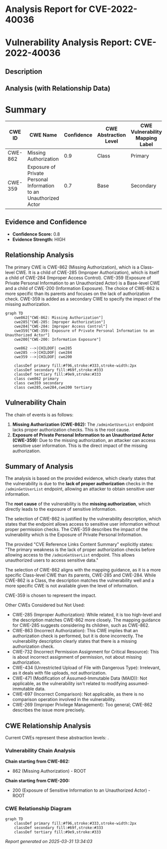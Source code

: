 # Analysis Report for CVE-2022-40036

# Vulnerability Analysis Report: CVE-2022-40036

## Description



## Analysis (with Relationship Data)

# Summary
| CWE ID | CWE Name | Confidence | CWE Abstraction Level | CWE Vulnerability Mapping Label | CWE-Vulnerability Mapping Notes |
|---|---|---|---|---|---|
| CWE-862 | Missing Authorization | 0.9 | Class | Primary | Allowed-with-Review |
| CWE-359 | Exposure of Private Personal Information to an Unauthorized Actor | 0.7 | Base | Secondary | Allowed |

## Evidence and Confidence

*   **Confidence Score:** 0.8
*   **Evidence Strength:** HIGH

## Relationship Analysis
The primary CWE is CWE-862 (Missing Authorization), which is a Class-level CWE. It is a child of CWE-285 (Improper Authorization), which is itself a child of CWE-284 (Improper Access Control). CWE-359 (Exposure of Private Personal Information to an Unauthorized Actor) is a Base-level CWE and a child of CWE-200 (Information Exposure). The choice of CWE-862 is more specific than its parents and focuses on the lack of authorization check. CWE-359 is added as a secondary CWE to specify the impact of the missing authorization.

```mermaid
graph TD
    cwe862["CWE-862: Missing Authorization"]
    cwe285["CWE-285: Improper Authorization"]
    cwe284["CWE-284: Improper Access Control"]
    cwe359["CWE-359: Exposure of Private Personal Information to an Unauthorized Actor"]
    cwe200["CWE-200: Information Exposure"]
    
    cwe862 -->|CHILDOF| cwe285
    cwe285 -->|CHILDOF| cwe284
    cwe359 -->|CHILDOF| cwe200
    
    classDef primary fill:#f96,stroke:#333,stroke-width:2px
    classDef secondary fill:#69f,stroke:#333
    classDef tertiary fill:#9e9,stroke:#333
    class cwe862 primary
    class cwe359 secondary
    class cwe285,cwe284,cwe200 tertiary
```

## Vulnerability Chain
The chain of events is as follows:
1.  **Missing Authorization (CWE-862):** The `/adminGetUserList` endpoint lacks proper authorization checks. This is the root cause.
2.  **Exposure of Private Personal Information to an Unauthorized Actor (CWE-359):** Due to the missing authorization, an attacker can access sensitive user information. This is the direct impact of the missing authorization.

## Summary of Analysis
The analysis is based on the provided evidence, which clearly states that the vulnerability is due to the **lack of proper authorization** checks in the `/adminGetUserList` endpoint, allowing an attacker to obtain sensitive user information.

The **root cause** of the vulnerability is the **missing authorization**, which directly leads to the exposure of sensitive information.

The selection of CWE-862 is justified by the vulnerability description, which states that the endpoint allows access to sensitive user information without proper permission checks.
The CWE-359 describes the impact of the vulnerability which is the Exposure of Private Personal Information.

The provided "CVE Reference Links Content Summary" explicitly states: "The primary weakness is the lack of proper authorization checks before allowing access to the `/adminGetUserList` endpoint. This allows unauthorized users to access sensitive data."

The selection of CWE-862 aligns with the mapping guidance, as it is a more specific Class-level CWE than its parents, CWE-285 and CWE-284. While CWE-862 is a Class, the description matches the vulnerability well and a more specific CWE is not available given the level of information.

CWE-359 is chosen to represent the impact.

Other CWEs Considered but Not Used:

*   CWE-285 (Improper Authorization): While related, it is too high-level and the description matches CWE-862 more closely. The mapping guidance for CWE-285 suggests considering its children, such as CWE-862.
*   CWE-863 (Incorrect Authorization): This CWE implies that an authorization check is performed, but it is done incorrectly. The vulnerability description clearly states that there is a missing authorization check.
*   CWE-732 (Incorrect Permission Assignment for Critical Resource): This is about incorrect assignment of permission, not about missing authorization.
*   CWE-434 (Unrestricted Upload of File with Dangerous Type): Irrelevant, as it deals with file uploads, not authorization.
*   CWE-471 (Modification of Assumed-Immutable Data (MAID)): Not applicable, as the vulnerability isn't related to modifying assumed-immutable data.
*   CWE-697 (Incorrect Comparison): Not applicable, as there is no comparison operation involved in the vulnerability.
*   CWE-269 (Improper Privilege Management): Too general; CWE-862 describes the issue more precisely.


## CWE Relationship Analysis

Current CWEs represent these abstraction levels: .


### Vulnerability Chain Analysis

**Chain starting from CWE-862:**
- 862 (Missing Authorization) - ROOT


**Chain starting from CWE-200:**
- 200 (Exposure of Sensitive Information to an Unauthorized Actor) - ROOT



### CWE Relationship Diagram

```mermaid
graph TD
    classDef primary fill:#f96,stroke:#333,stroke-width:2px
    classDef secondary fill:#69f,stroke:#333
    classDef tertiary fill:#9e9,stroke:#333
```



*Report generated on 2025-03-31 13:34:03*
